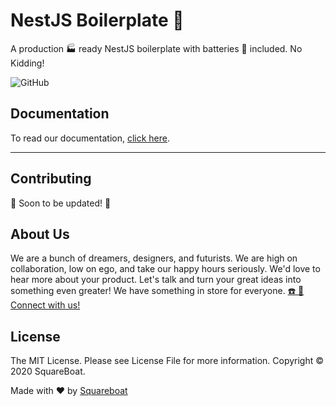 # NestJS Boilerplate 🔋

A production 🏭 ready NestJS boilerplate with batteries 🔋 included. No Kidding!

![GitHub](https://img.shields.io/github/license/squareboat/nestjs-boilerplate?style=flat-square) 

## Documentation

To read our documentation, [click here](https://opensource.squareboat.com/nestjs-boilerplate/).

---

## Contributing

🚧 Soon to be updated! 🚧

## About Us

We are a bunch of dreamers, designers, and futurists. We are high on collaboration, low on ego, and take our happy hours seriously. We'd love to hear more about your product. Let's talk and turn your great ideas into something even greater! We have something in store for everyone. [☎️ 📧 Connect with us!](https://squareboat.com/contact)

## License

The MIT License. Please see License File for more information. Copyright © 2020 SquareBoat.

Made with ❤️ by [Squareboat](https://squareboat.com)
